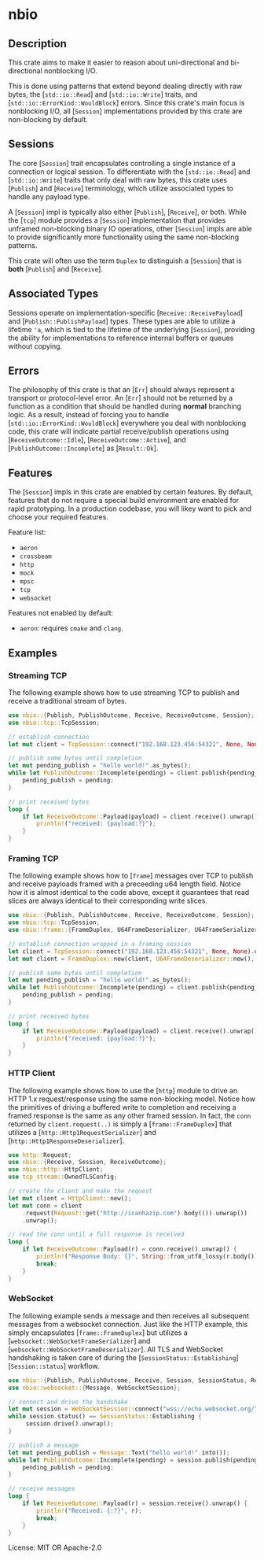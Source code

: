 # nbio

## Description

This crate aims to make it easier to reason about uni-directional and bi-directional nonblocking I/O.

This is done using patterns that extend beyond dealing directly with raw bytes, the [`std::io::Read`] and [`std::io::Write`] traits,
and [`std::io::ErrorKind::WouldBlock`] errors. Since this crate's main focus is nonblocking I/O, all [`Session`] implementations provided
by this crate are non-blocking by default.

## Sessions

The core [`Session`] trait encapsulates controlling a single instance of a connection or logical session.
To differentiate with the [`std::io::Read`] and [`std::io::Write`] traits that only deal with raw bytes, this
crate uses [`Publish`] and [`Receive`] terminology, which utilize associated types to handle any payload type.

A [`Session`] impl is typically also either [`Publish`], [`Receive`], or both.
While the [`tcp`] module provides a [`Session`] implementation that provides unframed non-blocking binary IO operations,
other [`Session`] impls are able to provide significantly more functionality using the same non-blocking patterns.

This crate will often use the term `Duplex` to distinguish a [`Session`] that is **both** [`Publish`] and [`Receive`].

## Associated Types

Sessions operate on implementation-specific [`Receive::ReceivePayload`] and [`Publish::PublishPayload`] types.
These types are able to utilize a lifetime `'a`, which is tied to the lifetime of the underlying [`Session`],
providing the ability for implementations to reference internal buffers or queues without copying.

## Errors

The philosophy of this crate is that an [`Err`] should always represent a transport or protocol-level error.
An [`Err`] should not be returned by a function as a condition that should be handled during **normal** branching logic.
As a result, instead of forcing you to handle [`std::io::ErrorKind::WouldBlock`] everywhere you deal with nonblocking code,
this crate will indicate partial receive/publish operations using [`ReceiveOutcome::Idle`], [`ReceiveOutcome::Active`],
and [`PublishOutcome::Incomplete`] as [`Result::Ok`].

## Features

The [`Session`] impls in this crate are enabled by certain features.
By default, features that do not require a special build environment are enabled for rapid prototyping.
In a production codebase, you will likey want to pick and choose your required features.

Feature list:
- `aeron`
- `crossbeam`
- `http`
- `mock`
- `mpsc`
- `tcp`
- `websocket`

Features not enabled by default:
- `aeron`: requires `cmake` and `clang`.

## Examples

### Streaming TCP

The following example shows how to use streaming TCP to publish and receive a traditional stream of bytes.

```rust
use nbio::{Publish, PublishOutcome, Receive, ReceiveOutcome, Session};
use nbio::tcp::TcpSession;

// establish connection
let mut client = TcpSession::connect("192.168.123.456:54321", None, None).unwrap();

// publish some bytes until completion
let mut pending_publish = "hello world!".as_bytes();
while let PublishOutcome::Incomplete(pending) = client.publish(pending_publish).unwrap() {
    pending_publish = pending;
}

// print received bytes
loop {
    if let ReceiveOutcome::Payload(payload) = client.receive().unwrap() {
        println!("received: {payload:?}");
    }
}
```

### Framing TCP

The following example shows how to [`frame`] messages over TCP to publish and receive payloads framed with a preceeding u64 length field.
Notice how it is almost identical to the code above, except it guarantees that read slices are always identical to their corresponding write slices.

```rust
use nbio::{Publish, PublishOutcome, Receive, ReceiveOutcome, Session};
use nbio::tcp::TcpSession;
use nbio::frame::{FrameDuplex, U64FrameDeserializer, U64FrameSerializer};

// establish connection wrapped in a framing session
let client = TcpSession::connect("192.168.123.456:54321", None, None).unwrap();
let mut client = FrameDuplex::new(client, U64FrameDeserializer::new(), U64FrameSerializer::new(), 4096);

// publish some bytes until completion
let mut pending_publish = "hello world!".as_bytes();
while let PublishOutcome::Incomplete(pending) = client.publish(pending_publish).unwrap() {
    pending_publish = pending;
}

// print received bytes
loop {
    if let ReceiveOutcome::Payload(payload) = client.receive().unwrap() {
        println!("received: {payload:?}");
    }
}
```

### HTTP Client

The following example shows how to use the [`http`] module to drive an HTTP 1.x request/response using the same non-blocking model.
Notice how the primitives of driving a buffered write to completion and receiving a framed response is the same as any other framed session.
In fact, the `conn` returned by `client.request(..)` is simply a [`frame::FrameDuplex`] that utilizes a [`http::Http1RequestSerializer`] and
[`http::Http1ResponseDeserializer`].

```rust
use http::Request;
use nbio::{Receive, Session, ReceiveOutcome};
use nbio::http::HttpClient;
use tcp_stream::OwnedTLSConfig;

// create the client and make the request
let mut client = HttpClient::new();
let mut conn = client
    .request(Request::get("http://icanhazip.com").body(()).unwrap())
    .unwrap();

// read the conn until a full response is received
loop {
    if let ReceiveOutcome::Payload(r) = conn.receive().unwrap() {
        println!("Response Body: {}", String::from_utf8_lossy(r.body()));
        break;
    }
}
```

### WebSocket

The following example sends a message and then receives all subsequent messages from a websocket connection.
Just like the HTTP example, this simply encapsulates [`frame::FrameDuplex`] but utilizes a [`websocket::WebSocketFrameSerializer`]
and [`websocket::WebSocketFrameDeserializer`]. All TLS and WebSocket handshaking is taken care of during the
[`SessionStatus::Establishing`] [`Session::status`] workflow.

```rust
use nbio::{Publish, PublishOutcome, Receive, Session, SessionStatus, ReceiveOutcome};
use nbio::websocket::{Message, WebSocketSession};

// connect and drive the handshake
let mut session = WebSocketSession::connect("wss://echo.websocket.org/", None, None).unwrap();
while session.status() == SessionStatus::Establishing {
     session.drive().unwrap();
}

// publish a message
let mut pending_publish = Message::Text("hello world!".into());
while let PublishOutcome::Incomplete(pending) = session.publish(pending_publish).unwrap() {
    pending_publish = pending;
}

// receive messages
loop {
    if let ReceiveOutcome::Payload(r) = session.receive().unwrap() {
        println!("Received: {:?}", r);
        break;
    }
}
```

License: MIT OR Apache-2.0
